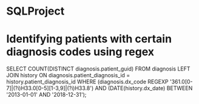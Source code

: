# SQLProject

# Identifying patients with certain diagnosis codes using regex

SELECT COUNT(DISTINCT diagnosis.patient_guid) FROM diagnosis
LEFT JOIN history
ON diagnosis.patient_diagnosis_id = history.patient_diagnosis_id
WHERE (diagnosis.dx_code REGEXP '361\.0[0-7]|(?i)H33\.0[0-5][1-3,9]|(?i)H33\.8')
AND (DATE(history.dx_date) BETWEEN '2013-01-01' AND '2018-12-31');
